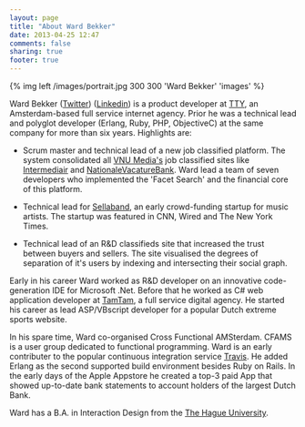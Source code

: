 ```yaml
---
layout: page
title: "About Ward Bekker"
date: 2013-04-25 12:47
comments: false
sharing: true
footer: true
---
```


{% img left /images/portrait.jpg 300 300 'Ward Bekker' 'images' %}

Ward Bekker ([Twitter](https://twitter.com/wardbekker)) ([Linkedin](http://nl.linkedin.com/in/wardbekker)) is a product developer at [TTY](http://www.tty.nl), an Amsterdam-based full service internet agency.  Prior he was a technical lead and polyglot developer (Erlang, Ruby, PHP, ObjectiveC) at the same company for more than six years. Highlights are:

- Scrum master and technical lead of a new job classified platform. The system consolidated all [VNU Media's](http://www.vnuvacaturemedia.nl) job classified sites like [Intermediair](http://www.intermediair.nl) and [NationaleVacatureBank](http://www.nationalevacaturebank.nl). Ward lead a team of seven developers who implemented the 'Facet Search' and the financial core of this platform.

- Technical lead for [Sellaband](http://en.wikipedia.org/wiki/Sellaband), an early crowd-funding startup for music artists. The startup was featured in  CNN, Wired and The New York Times.

- Technical lead of an R&D classifieds site that increased the trust between buyers and sellers. The site visualised the degrees of separation of it's users by indexing and intersecting their social graph.

Early in his career Ward worked as R&D developer on an innovative code-generation IDE for Microsoft .Net. Before that he worked as C# web application developer at [TamTam](http://tamtam.nl), a full service digital agency. He started his career as lead ASP/VBscript developer for a popular Dutch extreme sports website.

In his spare time, Ward co-organised Cross Functional AMSterdam. CFAMS is a user group dedicated to functional programming. Ward is an early contributer to the popular continuous integration service [Travis](https://travis-ci.org/). He added Erlang as the second supported build environment besides Ruby on Rails. In the early days of the Apple Appstore he created a top-3 paid App that showed  up-to-date bank statements to account holders of the largest Dutch Bank.

Ward has a B.A. in Interaction Design from the [The Hague University](http://www.thehagueuniversity.com).

